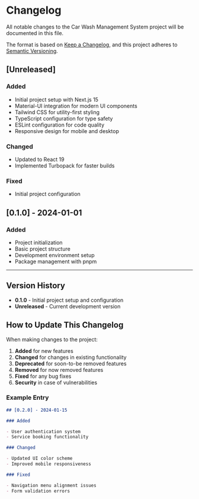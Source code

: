 # Changelog

All notable changes to the Car Wash Management System project will be documented in this file.

The format is based on [Keep a Changelog](https://keepachangelog.com/en/1.0.0/),
and this project adheres to [Semantic Versioning](https://semver.org/spec/v2.0.0.html).

## [Unreleased]

### Added

- Initial project setup with Next.js 15
- Material-UI integration for modern UI components
- Tailwind CSS for utility-first styling
- TypeScript configuration for type safety
- ESLint configuration for code quality
- Responsive design for mobile and desktop

### Changed

- Updated to React 19
- Implemented Turbopack for faster builds

### Fixed

- Initial project configuration

## [0.1.0] - 2024-01-01

### Added

- Project initialization
- Basic project structure
- Development environment setup
- Package management with pnpm

---

## Version History

- **0.1.0** - Initial project setup and configuration
- **Unreleased** - Current development version

## How to Update This Changelog

When making changes to the project:

1. **Added** for new features
2. **Changed** for changes in existing functionality
3. **Deprecated** for soon-to-be removed features
4. **Removed** for now removed features
5. **Fixed** for any bug fixes
6. **Security** in case of vulnerabilities

### Example Entry

```markdown
## [0.2.0] - 2024-01-15

### Added

- User authentication system
- Service booking functionality

### Changed

- Updated UI color scheme
- Improved mobile responsiveness

### Fixed

- Navigation menu alignment issues
- Form validation errors
```

